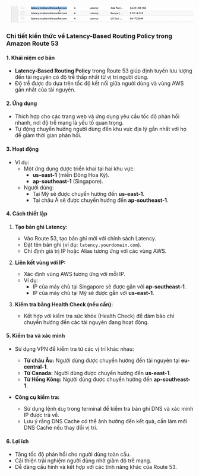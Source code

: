 ![alt text](../image/policy-latency.png)
### Chi tiết kiến thức về Latency-Based Routing Policy trong Amazon Route 53

#### 1. **Khái niệm cơ bản**
- **Latency-Based Routing Policy** trong Route 53 giúp định tuyến lưu lượng đến tài nguyên có độ trễ thấp nhất từ vị trí người dùng.
- Độ trễ được đo dựa trên tốc độ kết nối giữa người dùng và vùng AWS gần nhất của tài nguyên.

#### 2. **Ứng dụng**
- Thích hợp cho các trang web và ứng dụng yêu cầu tốc độ phản hồi nhanh, nơi độ trễ mạng là yếu tố quan trọng.
- Tự động chuyển hướng người dùng đến khu vực địa lý gần nhất với họ để giảm thời gian phản hồi.

#### 3. **Hoạt động**
- Ví dụ:
  - Một ứng dụng được triển khai tại hai khu vực:
    - **us-east-1** (miền Đông Hoa Kỳ).
    - **ap-southeast-1** (Singapore).
  - Người dùng:
    - Tại Mỹ sẽ được chuyển hướng đến **us-east-1**.
    - Tại châu Á sẽ được chuyển hướng đến **ap-southeast-1**.

#### 4. **Cách thiết lập**
1. **Tạo bản ghi Latency:**
   - Vào Route 53, tạo bản ghi mới với chính sách Latency.
   - Đặt tên bản ghi (ví dụ: `latency.yourdomain.com`).
   - Chỉ định giá trị IP hoặc Alias tương ứng với các vùng AWS.

2. **Liên kết vùng với IP:**
   - Xác định vùng AWS tương ứng với mỗi IP.
   - Ví dụ:
     - IP của máy chủ tại Singapore sẽ được gắn với **ap-southeast-1**.
     - IP của máy chủ tại Mỹ sẽ được gắn với **us-east-1**.

3. **Kiểm tra bằng Health Check (nếu cần):**
   - Kết hợp với kiểm tra sức khỏe (Health Check) để đảm bảo chỉ chuyển hướng đến các tài nguyên đang hoạt động.

#### 5. **Kiểm tra và xác minh**
- Sử dụng VPN để kiểm tra từ các vị trí khác nhau:
  - **Từ châu Âu:** Người dùng được chuyển hướng đến tài nguyên tại **eu-central-1**.
  - **Từ Canada:** Người dùng được chuyển hướng đến **us-east-1**.
  - **Từ Hồng Kông:** Người dùng được chuyển hướng đến **ap-southeast-1**.

- **Công cụ kiểm tra:**
  - Sử dụng lệnh `dig` trong terminal để kiểm tra bản ghi DNS và xác minh IP được trả về.
  - Lưu ý rằng DNS Cache có thể ảnh hưởng đến kết quả, cần làm mới DNS Cache nếu thay đổi vị trí.

#### 6. **Lợi ích**
- Tăng tốc độ phản hồi cho người dùng toàn cầu.
- Cải thiện trải nghiệm người dùng nhờ giảm độ trễ mạng.
- Dễ dàng cấu hình và kết hợp với các tính năng khác của Route 53.

